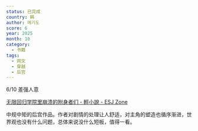 ```yaml
---
status: 已完成
country: 韩
author: 메기도
score: 6
year: 2025
month: 10
category:
  - 书籍
tags:
  - 网文
  - 穿越
  - 后宫
---
```

6/10 差强人意

[无限回归学院里崩溃的附身者们 - 輕小說 - ESJ Zone](https://www.esjzone.one/detail/1753631444.html)

中规中矩的后宫作品。作者对剧情的处理让人舒适，对主角的塑造也循序渐进，世界观也没有什么问题，总体来说没什么短板，值得一看。


